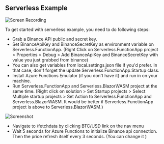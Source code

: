 ## Serverless Example

![Screen Recording](https://github.com/mehmettahameral/Binance.Net/blob/serverless/Examples/recording.gif?raw=true)

To get started with serverless example, you need to do following steps:

- Grab a Binance API public and secret key.
- Set BinanceApiKey and BinanceSecretKey as environment variable on Serverless.FunctionApp. (Right Click on Serverless.FunctionApp project > Properties > Debug > Add BinanceApiKey and BinanceSecretKey with value you just grabbed from binance)
- You can also get variables from local.settings.json file if you'd prefer. In that case, don'f forget the update Serverless.FunctionApp.Startup class.
- Install Azure Functions Emulator (if you don't have it) and run in on your machine.
- Run Serverless.FunctionApp and Serverless.BlazorWASM project at the same time. (Right click on solution > Set Startup projects > Select Multiple startup projects > Set Action to Serverless.FunctionApp and Serverless.BlazorWASM. It would be better if Serverless.FunctionApp project is above to Serverless.BlazorWASM.)

![Screenshot](https://github.com/mehmettahameral/Binance.Net/blob/serverless/Examples/screenshot.png?raw=true)

- Navigate to /fetchdata by clicking BTC/USD link on the nav menu
- Wait 5 seconds for Azure Functions to initialize Binance api connection. Then the price refresh itself every 3 seconds. (You can change it )
